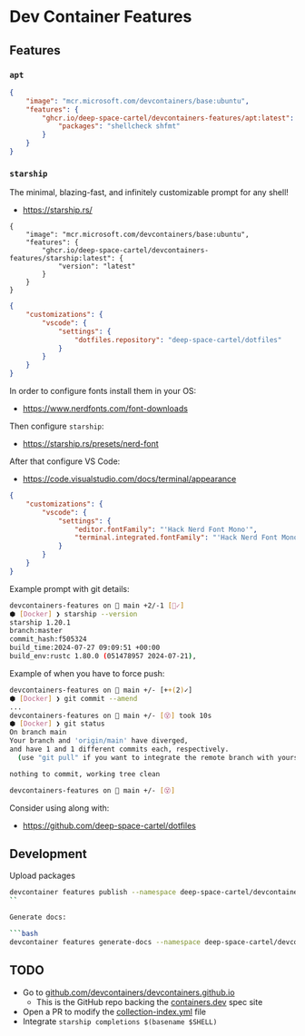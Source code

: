 # Dev Container Features

## Features

### `apt`

```json
{
    "image": "mcr.microsoft.com/devcontainers/base:ubuntu",
    "features": {
        "ghcr.io/deep-space-cartel/devcontainers-features/apt:latest": {
            "packages": "shellcheck shfmt"
        }
    }
}
```

### `starship`

The minimal, blazing-fast, and infinitely customizable prompt for any shell!

* <https://starship.rs/>

```jsonc
{
    "image": "mcr.microsoft.com/devcontainers/base:ubuntu",
    "features": {
        "ghcr.io/deep-space-cartel/devcontainers-features/starship:latest": {
            "version": "latest"
        }
    }
}
```

```json
{
    "customizations": {
        "vscode": {
            "settings": {
                "dotfiles.repository": "deep-space-cartel/dotfiles"
            }
        }
    }
}
```

In order to configure fonts install them in your OS:

* <https://www.nerdfonts.com/font-downloads>

Then configure `starship`:

* <https://starship.rs/presets/nerd-font>

After that configure VS Code:

* <https://code.visualstudio.com/docs/terminal/appearance>

```json
{
    "customizations": {
        "vscode": {
            "settings": {
                "editor.fontFamily": "'Hack Nerd Font Mono'",
                "terminal.integrated.fontFamily": "'Hack Nerd Font Mono'"
            }
        }
    }
}
```

Example prompt with git details:

```bash
devcontainers-features on  main +2/-1 [📝✓]
⬢ [Docker] ❯ starship --version
starship 1.20.1
branch:master
commit_hash:f505324
build_time:2024-07-27 09:09:51 +00:00
build_env:rustc 1.80.0 (051478957 2024-07-21),
```

Example of when you have to force push:

```bash
devcontainers-features on  main +/- [++(2)✓]
⬢ [Docker] ❯ git commit --amend
...
devcontainers-features on  main +/- [😵] took 10s
⬢ [Docker] ❯ git status
On branch main
Your branch and 'origin/main' have diverged,
and have 1 and 1 different commits each, respectively.
  (use "git pull" if you want to integrate the remote branch with yours)

nothing to commit, working tree clean

devcontainers-features on  main +/- [😵]
```

Consider using along with:

* <https://github.com/deep-space-cartel/dotfiles>

## Development

Upload packages

```bash
devcontainer features publish --namespace deep-space-cartel/devcontainers-features src/
``

Generate docs:

```bash
devcontainer features generate-docs --namespace deep-space-cartel/devcontainers-features --project-folder src/
```

## TODO

* Go to [github.com/devcontainers/devcontainers.github.io](https://github.com/devcontainers/devcontainers.github.io)
  * This is the GitHub repo backing the [containers.dev](https://containers.dev/) spec site
* Open a PR to modify the [collection-index.yml](https://github.com/devcontainers/devcontainers.github.io/blob/gh-pages/_data/collection-index.yml) file
* Integrate `starship completions $(basename $SHELL)`
